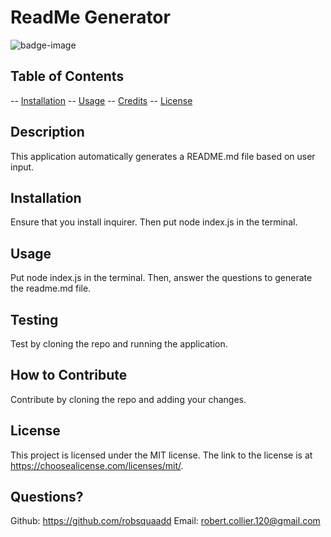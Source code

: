 # ReadMe Generator

![badge-image](https://img.shields.io/static/v1?label=license&message=MIT&color=green)

## Table of Contents

-- [Installation](#installation)
-- [Usage](#usage)
-- [Credits](#credits)
-- [License](#license)

## Description

This application automatically generates a README.md file based on user input.

## Installation

Ensure that you install inquirer. Then put node index.js in the terminal.

## Usage

Put node index.js in the terminal. Then, answer the questions to generate the readme.md file.

## Testing

Test by cloning the repo and running the application.

## How to Contribute

Contribute by cloning the repo and adding your changes.

## License

This project is licensed under the MIT license.
The link to the license is at https://choosealicense.com/licenses/mit/.

## Questions?

Github: https://github.com/robsquaadd
Email: robert.collier.120@gmail.com
